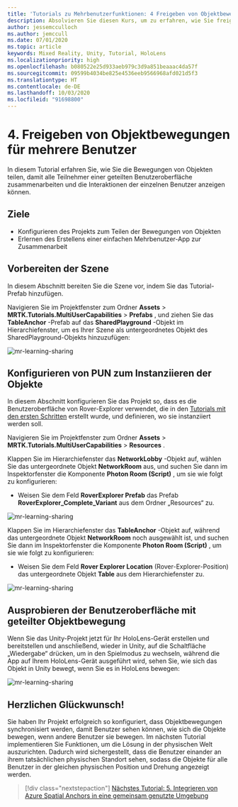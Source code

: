 ```yaml
---
title: 'Tutorials zu Mehrbenutzerfunktionen: 4 Freigeben von Objektbewegungen für mehrere Benutzer'
description: Absolvieren Sie diesen Kurs, um zu erfahren, wie Sie freigegebene Mehrbenutzerumgebungen innerhalb einer HoloLens 2-Anwendung implementieren.
author: jessemcculloch
ms.author: jemccull
ms.date: 07/01/2020
ms.topic: article
keywords: Mixed Reality, Unity, Tutorial, HoloLens
ms.localizationpriority: high
ms.openlocfilehash: b080522e25d933aeb979c3d9a851beaaac4da57f
ms.sourcegitcommit: 09599b4034be825e4536eeb9566968afd021d5f3
ms.translationtype: HT
ms.contentlocale: de-DE
ms.lasthandoff: 10/03/2020
ms.locfileid: "91698800"
---
```

# <a name="4-sharing-object-movements-with-multiple-users"></a>4. Freigeben von Objektbewegungen für mehrere Benutzer

In diesem Tutorial erfahren Sie, wie Sie die Bewegungen von Objekten teilen, damit alle Teilnehmer einer geteilten Benutzeroberfläche zusammenarbeiten und die Interaktionen der einzelnen Benutzer anzeigen können.

## <a name="objectives"></a>Ziele

* Konfigurieren des Projekts zum Teilen der Bewegungen von Objekten
* Erlernen des Erstellens einer einfachen Mehrbenutzer-App zur Zusammenarbeit

## <a name="preparing-the-scene"></a>Vorbereiten der Szene

In diesem Abschnitt bereiten Sie die Szene vor, indem Sie das Tutorial-Prefab hinzufügen.

Navigieren Sie im Projektfenster zum Ordner **Assets** > **MRTK.Tutorials.MultiUserCapabilities** > **Prefabs** , und ziehen Sie das **TableAnchor** -Prefab auf das **SharedPlayground** -Objekt im Hierarchiefenster, um es Ihrer Szene als untergeordnetes Objekt des SharedPlayground-Objekts hinzuzufügen:

![mr-learning-sharing](images/mr-learning-sharing/sharing-04-section1-step1-1.png)

## <a name="configuring-pun-to-instantiate-the-objects"></a>Konfigurieren von PUN zum Instanziieren der Objekte

In diesem Abschnitt konfigurieren Sie das Projekt so, dass es die Benutzeroberfläche von Rover-Explorer verwendet, die in den [Tutorials mit den ersten Schritten](mr-learning-base-01.md) erstellt wurde, und definieren, wo sie instanziiert werden soll.

Navigieren Sie im Projektfenster zum Ordner **Assets** > **MRTK.Tutorials.MultiUserCapabilities** > **Resources** .

Klappen Sie im Hierarchiefenster das **NetworkLobby** -Objekt auf, wählen Sie das untergeordnete Objekt **NetworkRoom** aus, und suchen Sie dann im Inspektorfenster die Komponente **Photon Room (Script)** , um sie wie folgt zu konfigurieren:

* Weisen Sie dem Feld **RoverExplorer Prefab** das Prefab **RoverExplorer_Complete_Variant** aus dem Ordner „Resources“ zu.

![mr-learning-sharing](images/mr-learning-sharing/sharing-04-section2-step1-1.png)

Klappen Sie im Hierarchiefenster das **TableAnchor** -Objekt auf, während das untergeordnete Objekt **NetworkRoom** noch ausgewählt ist, und suchen Sie dann im Inspektorfenster die Komponente **Photon Room (Script)** , um sie wie folgt zu konfigurieren:

* Weisen Sie dem Feld **Rover Explorer Location** (Rover-Explorer-Position) das untergeordnete Objekt **Table** aus dem Hierarchiefenster zu.

![mr-learning-sharing](images/mr-learning-sharing/sharing-04-section2-step1-2.png)

## <a name="trying-the-experience-with-shared-object-movement"></a>Ausprobieren der Benutzeroberfläche mit geteilter Objektbewegung

Wenn Sie das Unity-Projekt jetzt für Ihr HoloLens-Gerät erstellen und bereitstellen und anschließend, wieder in Unity, auf die Schaltfläche „Wiedergabe“ drücken, um in den Spielmodus zu wechseln, während die App auf Ihrem HoloLens-Gerät ausgeführt wird, sehen Sie, wie sich das Objekt in Unity bewegt, wenn Sie es in HoloLens bewegen:

![mr-learning-sharing](images/mr-learning-sharing/sharing-04-section3-step1-1.gif)

## <a name="congratulations"></a>Herzlichen Glückwunsch!

Sie haben Ihr Projekt erfolgreich so konfiguriert, dass Objektbewegungen synchronisiert werden, damit Benutzer sehen können, wie sich die Objekte bewegen, wenn andere Benutzer sie bewegen. Im nächsten Tutorial implementieren Sie Funktionen, um die Lösung in der physischen Welt auszurichten. Dadurch wird sichergestellt, dass die Benutzer einander an ihrem tatsächlichen physischen Standort sehen, sodass die Objekte für alle Benutzer in der gleichen physischen Position und Drehung angezeigt werden.

> [!div class="nextstepaction"]
> [Nächstes Tutorial: 5. Integrieren von Azure Spatial Anchors in eine gemeinsam genutzte Umgebung](mr-learning-sharing-05.md)
